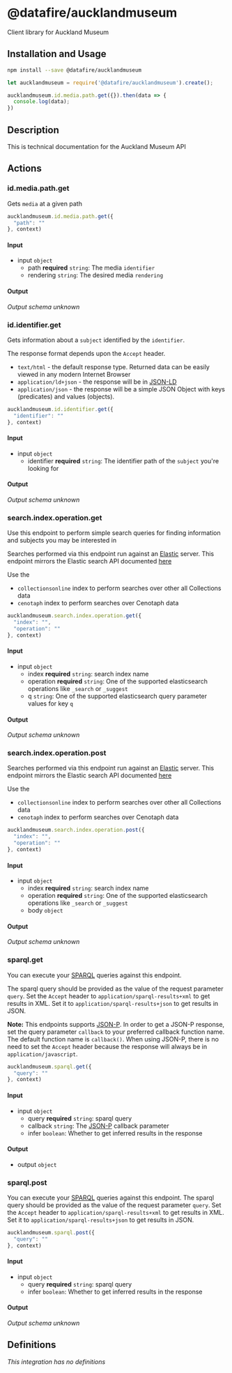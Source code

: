 # @datafire/aucklandmuseum

Client library for Auckland Museum

## Installation and Usage
```bash
npm install --save @datafire/aucklandmuseum
```
```js
let aucklandmuseum = require('@datafire/aucklandmuseum').create();

aucklandmuseum.id.media.path.get({}).then(data => {
  console.log(data);
})
```

## Description

This is technical documentation for the Auckland Museum API


## Actions

### id.media.path.get
Gets `media` at a given path



```js
aucklandmuseum.id.media.path.get({
  "path": ""
}, context)
```

#### Input
* input `object`
  * path **required** `string`: The media `identifier`
  * rendering `string`: The desired media `rendering`

#### Output
*Output schema unknown*

### id.identifier.get
Gets information about a `subject` identified by the `identifier`.

The response format depends upon the `Accept` header.
  - `text/html` - the default response type. Returned data can be easily viewed in any modern Internet Browser
  - `application/ld+json` - the response will be in [JSON-LD](http://json-ld.org/)
  - `application/json` - the response will be a simple JSON Object with keys (predicates) and values (objects).



```js
aucklandmuseum.id.identifier.get({
  "identifier": ""
}, context)
```

#### Input
* input `object`
  * identifier **required** `string`: The identifier path of the `subject` you're looking for

#### Output
*Output schema unknown*

### search.index.operation.get
Use this endpoint to perform simple search queries for finding information and subjects you may be interested in

Searches performed via this endpoint run against an [Elastic](www.elastic.co) server. This endpoint mirrors the Elastic search API documented [here](https://www.elastic.co/guide/en/elasticsearch/reference/1.5/search-search.html)

Use the
  - `collectionsonline` index to perform searches over other all
Collections data
  - `cenotaph` index to perform searches over Cenotaph data



```js
aucklandmuseum.search.index.operation.get({
  "index": "",
  "operation": ""
}, context)
```

#### Input
* input `object`
  * index **required** `string`: search index name
  * operation **required** `string`: One of the supported elasticsearch operations like `_search` or `_suggest`
  * q `string`: One of the supported elasticsearch query parameter values for key `q`

#### Output
*Output schema unknown*

### search.index.operation.post
Searches performed via this endpoint run against an [Elastic](www.elastic.co) server. This endpoint mirrors the Elastic search API documented [here](https://www.elastic.co/guide/en/elasticsearch/reference/1.5/search-search.html)

Use the
  - `collectionsonline` index to perform searches over other all Collections data
  - `cenotaph` index to perform searches over Cenotaph data



```js
aucklandmuseum.search.index.operation.post({
  "index": "",
  "operation": ""
}, context)
```

#### Input
* input `object`
  * index **required** `string`: search index name
  * operation **required** `string`: One of the supported elasticsearch operations like `_search` or `_suggest`
  * body `object`

#### Output
*Output schema unknown*

### sparql.get
You can execute your [SPARQL](http://www.w3.org/TR/rdf-sparql-query/) queries against this endpoint.

The sparql query should be provided as the value of the request parameter `query`.
Set the `Accept` header to `application/sparql-results+xml` to get results in XML. Set it to `application/sparql-results+json` to get results in JSON. 

**Note:** This endpoints supports [JSON-P](http://json-p.org/). In order to get a JSON-P response, set the query parameter `callback` to your preferred callback function name. The default function name is `callback()`. When using JSON-P, there is no need to set the `Accept` header because the response will always be in `application/javascript`.



```js
aucklandmuseum.sparql.get({
  "query": ""
}, context)
```

#### Input
* input `object`
  * query **required** `string`: sparql query
  * callback `string`: The [JSON-P](http://json-p.org/) callback parameter
  * infer `boolean`: Whether to get inferred results in the response

#### Output
* output `object`

### sparql.post
You can execute your [SPARQL](http://www.w3.org/TR/rdf-sparql-query/) queries against this endpoint.
The sparql query should be provided as the value of the request parameter `query`.
Set the `Accept` header to `application/sparql-results+xml` to get results in XML. Set it to `application/sparql-results+json` to get results in JSON. 



```js
aucklandmuseum.sparql.post({
  "query": ""
}, context)
```

#### Input
* input `object`
  * query **required** `string`: sparql query
  * infer `boolean`: Whether to get inferred results in the response

#### Output
*Output schema unknown*



## Definitions

*This integration has no definitions*
